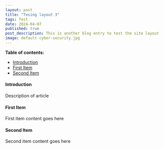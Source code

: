```yaml
---
layout: post
title: "Tesing layout 3"
tags: Test
date: 2024-04-07
published: true
post_description: This is another blog entry to test the site layout
image: default-cyber-security.jpg
---
```


**Table of contents:**
- [Introduction](#item-one)
- [First Item](#item-two)
- [Second Item](#item-three)

<!-- headings -->
<a id="item-one"></a>
#### Introduction
Description of article 

<a id="item-two"></a>
#### First Item
First item content goes here

<a id="item-three"></a>
#### Second Item
Second item content goes here
